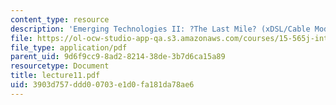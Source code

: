 ```yaml
---
content_type: resource
description: 'Emerging Technologies II: ?The Last Mile? (xDSL/Cable Modems)'
file: https://ol-ocw-studio-app-qa.s3.amazonaws.com/courses/15-565j-integrating-esystems-global-information-systems-spring-2002/3903d757ddd00703e1d0fa181da78ae6_lecture11.pdf
file_type: application/pdf
parent_uid: 9d6f9cc9-8ad2-8214-38de-3b7d6ca15a89
resourcetype: Document
title: lecture11.pdf
uid: 3903d757-ddd0-0703-e1d0-fa181da78ae6
---
```

